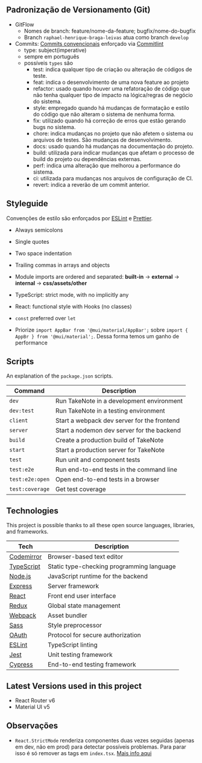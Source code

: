 ## Padronização de Versionamento (Git)

- GitFlow
    - Nomes de branch: feature/nome-da-feature; bugfix/nome-do-bugfix
    - Branch `raphael-henrique-braga-leivas` atua como branch `develop`  
- Commits: [Commits convencionais](https://medium.com/linkapi-solutions/conventional-commits-pattern-3778d1a1e657) enforçado via [Commitlint](https://commitlint.js.org/#/)
    - type: subject(imperative)
    - sempre em português
    - possíveis `types` são
        - test: indica qualquer tipo de criação ou alteração de códigos de teste. 
        - feat: indica o desenvolvimento de uma nova feature ao projeto
        - refactor: usado quando houver uma refatoração de código que não tenha qualquer tipo de impacto na lógica/regras de negócio do sistema. 
        - style: empregado quando há mudanças de formatação e estilo do código que não alteram o sistema de nenhuma forma.
        - fix: utilizado quando há correção de erros que estão gerando bugs no sistema.
        - chore: indica mudanças no projeto que não afetem o sistema ou arquivos de testes. São mudanças de desenvolvimento.
        - docs: usado quando há mudanças na documentação do projeto.
        - build: utilizada para indicar mudanças que afetam o processo de build do projeto ou dependências externas.
        - perf: indica uma alteração que melhorou a performance do sistema.
        - ci: utilizada para mudanças nos arquivos de configuração de CI.
        - revert: indica a reverão de um commit anterior.

## Styleguide

Convenções de estilo são enforçados por [ESLint](.eslintrc.js) e [Prettier](.prettierrc).

- Always semicolons
- Single quotes
- Two space indentation
- Trailing commas in arrays and objects
- Module imports are ordered and separated: **built-in** -> **external** -> **internal** -> **css/assets/other**
- TypeScript: strict mode, with no implicitly any
- React: functional style with Hooks (no classes)
- `const` preferred over `let`

- Priorize `import AppBar from '@mui/material/AppBar';` sobre `import { AppBr } from '@mui/material';`. Dessa forma temos
um ganho de performance

<!-- Falta atualizar as duas seções abaixo -->

## Scripts

An explanation of the `package.json` scripts.

| Command         | Description                                 |
| --------------- | ------------------------------------------- |
| `dev`           | Run TakeNote in a development environment   |
| `dev:test`      | Run TakeNote in a testing environment       |
| `client`        | Start a webpack dev server for the frontend |
| `server`        | Start a nodemon dev server for the backend  |
| `build`         | Create a production build of TakeNote       |
| `start`         | Start a production server for TakeNote      |
| `test`          | Run unit and component tests                |
| `test:e2e`      | Run end-to-end tests in the command line    |
| `test:e2e:open` | Open end-to-end tests in a browser          |
| `test:coverage` | Get test coverage                           |

## Technologies

This project is possible thanks to all these open source languages, libraries, and frameworks.

| Tech                                          | Description                               |
| --------------------------------------------- | ----------------------------------------- |
| [Codemirror](https://codemirror.net/)         | Browser-based text editor                 |
| [TypeScript](https://www.typescriptlang.org/) | Static type-checking programming language |
| [Node.js](https://nodejs.org/en/)             | JavaScript runtime for the backend        |
| [Express](https://expressjs.com/)             | Server framework                          |
| [React](https://reactjs.org/)                 | Front end user interface                  |
| [Redux](https://redux.js.org/)                | Global state management                   |
| [Webpack](https://webpack.js.org/)            | Asset bundler                             |
| [Sass](https://sass-lang.com/)                | Style preprocessor                        |
| [OAuth](https://oauth.net/)                   | Protocol for secure authorization         |
| [ESLint](https://eslint.org/)                 | TypeScript linting                        |
| [Jest](https://jestjs.io/)                    | Unit testing framework                    |
| [Cypress](https://www.cypress.io/)            | End-to-end testing framework              |

## Latest Versions used in this project

- React Router v6
- Material UI v5

## Observações

- `React.StrictMode` renderiza componentes duas vezes seguidas (apenas em dev, não em prod) para detectar possíveis problemas.
Para parar isso é só remover as tags em `index.tsx`. [Mais info aqui](https://stackoverflow.com/a/61897567/16855638)
